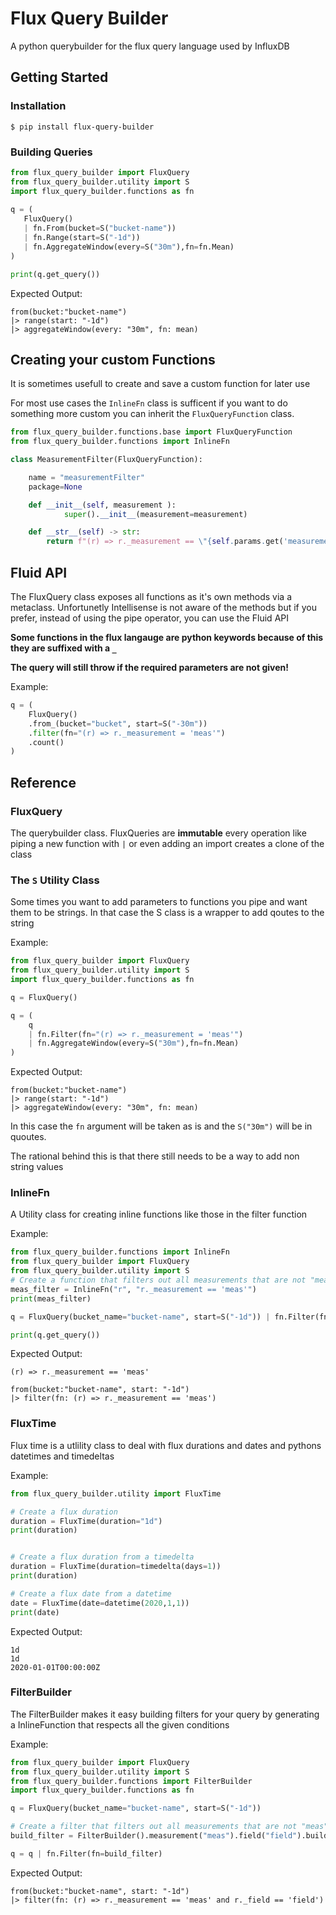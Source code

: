 # Flux Query Builder

A python querybuilder for the flux query language used by InfluxDB

## Getting Started

### Installation

```shell
$ pip install flux-query-builder
 ```

 ### Building Queries

 ```py
from flux_query_builder import FluxQuery
from flux_query_builder.utility import S
import flux_query_builder.functions as fn
	
q = (
	FluxQuery() 
	| fn.From(bucket=S("bucket-name")) 
	| fn.Range(start=S("-1d"))
	| fn.AggregateWindow(every=S("30m"),fn=fn.Mean)
)

print(q.get_query())
```

Expected Output:

```flux
from(bucket:"bucket-name")
|> range(start: "-1d")
|> aggregateWindow(every: "30m", fn: mean)
```


## Creating your custom Functions

It is sometimes usefull to create and save a custom function for later use

For most use cases the `InlineFn` class is sufficent if you want to do something more custom you can inherit the `FluxQueryFunction` class. 

```py
from flux_query_builder.functions.base import FluxQueryFunction
from flux_query_builder.functions import InlineFn

class MeasurementFilter(FluxQueryFunction):

    name = "measurementFilter"
    package=None

    def __init__(self, measurement ):
            super().__init__(measurement=measurement)

    def __str__(self) -> str:
        return f"(r) => r._measurement == \"{self.params.get('measurement')}\")"

```

## Fluid API

The FluxQuery class exposes all functions as it's own methods via a metaclass. Unfortunetly Intellisense is not aware of the methods but if you prefer, instead of using the pipe operator, you can use the Fluid API

__Some functions in the flux langauge are python keywords because of this they are suffixed with a `_`__

__The query will still throw if the required parameters are not given!__


Example:

```py
q = (
	FluxQuery()
	.from_(bucket="bucket", start=S("-30m"))
	.filter(fn="(r) => r._measurement = 'meas'")
	.count()
)
```

## Reference

### FluxQuery

The querybuilder class. FluxQueries are __immutable__ every operation like piping a new function with `|` or even adding an import creates a clone of the class

### The `S` Utility Class

Some times you want to add parameters to functions you pipe and want them to be strings. In that case the S class is a wrapper to add qoutes to the string

Example:

```py
from flux_query_builder import FluxQuery
from flux_query_builder.utility import S
import flux_query_builder.functions as fn

q = FluxQuery()

q = (
	q 
	| fn.Filter(fn="(r) => r._measurement = 'meas'")
	| fn.AggregateWindow(every=S("30m"),fn=fn.Mean)
)
```

Expected Output:

```flux
from(bucket:"bucket-name")
|> range(start: "-1d")
|> aggregateWindow(every: "30m", fn: mean)
```

In this case the `fn` argument will be taken as is and the `S("30m")` will be in quoutes.

The rational behind this is that there still needs to be a way to add non string values


### InlineFn

A Utility class for creating inline functions like those in the filter function

Example:

```py
from flux_query_builder.functions import InlineFn
from flux_query_builder import FluxQuery
from flux_query_builder.utility import S
# Create a function that filters out all measurements that are not "meas"
meas_filter = InlineFn("r", "r._measurement == 'meas'")
print(meas_filter)

q = FluxQuery(bucket_name="bucket-name", start=S("-1d")) | fn.Filter(fn=meas_filter)

print(q.get_query())
```

Expected Output:

```flux
(r) => r._measurement == 'meas'

from(bucket:"bucket-name", start: "-1d")
|> filter(fn: (r) => r._measurement == 'meas')
```

### FluxTime

Flux time is a utlility class to deal with flux durations and dates and pythons datetimes and timedeltas

Example:

```py
from flux_query_builder.utility import FluxTime

# Create a flux duration
duration = FluxTime(duration="1d")
print(duration)


# Create a flux duration from a timedelta
duration = FluxTime(duration=timedelta(days=1))
print(duration)

# Create a flux date from a datetime
date = FluxTime(date=datetime(2020,1,1))
print(date)
```

Expected Output:

```flux
1d
1d
2020-01-01T00:00:00Z
```


### FilterBuilder

The FilterBuilder makes it easy building filters for your query by generating a InlineFunction that respects all the given conditions

Example:

```py
from flux_query_builder import FluxQuery
from flux_query_builder.utility import S
from flux_query_builder.functions import FilterBuilder
import flux_query_builder.functions as fn

q = FluxQuery(bucket_name="bucket-name", start=S("-1d"))

# Create a filter that filters out all measurements that are not "meas" and all fields that are not "field"
build_filter = FilterBuilder().measurement("meas").field("field").build()

q = q | fn.Filter(fn=build_filter)
```

Expected Output:

```flux
from(bucket:"bucket-name", start: "-1d")
|> filter(fn: (r) => r._measurement == 'meas' and r._field == 'field')
```
